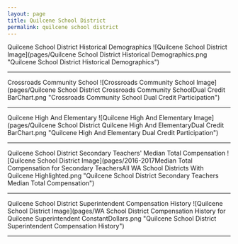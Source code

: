 ```yaml
---
layout: page
title: Quilcene School District
permalink: quilcene school district
---
```



Quilcene School District Historical Demographics
![Quilcene School District Image](pages/Quilcene School District Historical Demographics.png "Quilcene School District Historical Demographics")

___

Crossroads Community School
![Crossroads Community School Image](pages/Quilcene School District Crossroads Community SchoolDual Credit BarChart.png "Crossroads Community School Dual Credit Participation")

___

Quilcene High And Elementary
![Quilcene High And Elementary Image](pages/Quilcene School District Quilcene High And ElementaryDual Credit BarChart.png "Quilcene High And Elementary Dual Credit Participation")

___

Quilcene School District Secondary Teachers' Median Total Compensation
![Quilcene School District Image](pages/2016-2017Median Total Compensation for Secondary TeachersAll WA School Districts With Quilcene Highlighted.png "Quilcene School District Secondary Teachers Median Total Compensation")

___

Quilcene School District Superintendent Compensation History
![Quilcene School District Image](pages/WA School District Compensation History for Quilcene Superintendent ConstantDollars.png "Quilcene School District Superintendent Compensation History")

___

